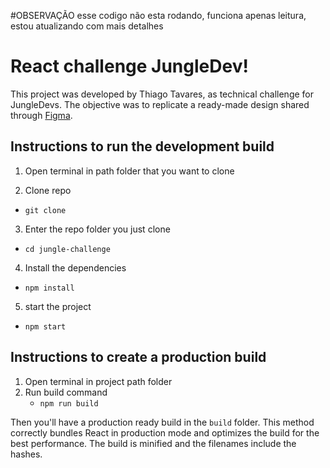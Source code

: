 #OBSERVAÇÃO
esse codigo não esta rodando, funciona apenas leitura, estou atualizando com mais detalhes

# React challenge JungleDev!

This project was developed by Thiago Tavares, as technical challenge for JungleDevs. The objective was to replicate a ready-made design shared through [Figma](https://www.figma.com/file/iBxoiuoSXy3SiOAnwXo2Np/Frontend-%E2%80%93-Challenge-1).

## Instructions to run the development build

1.  Open terminal in path folder that you want to clone

2.  Clone repo
  - `git clone `
3.  Enter the repo folder you just clone

  - `cd jungle-challenge`

4.  Install the dependencies
  - `npm install`

5.  start the project 
  - `npm start`
## Instructions to create a production build

1. Open terminal in project path folder
2. Run build command
   - `npm run build`

Then you'll have a production ready build in the `build` folder.
This method correctly bundles React in production mode and optimizes the build for the best performance. The build is minified and the filenames include the hashes.
